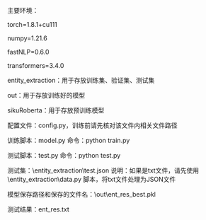 主要环境：

  torch=1.8.1+cu111

  numpy=1.21.6

  fastNLP=0.6.0

  transformers=3.4.0
  
entity_extraction：用于存放训练集、验证集、测试集

out：用于存放训练好的模型

sikuRoberta：用于存放预训练模型

配置文件：config.py，训练前请先核对该文件内相关文件路径

训练脚本：model.py 命令：python train.py

测试脚本：test.py 命令：python test.py

测试集：\entity_extraction\test.json  说明：如果是txt文件，请先使用\entity_extraction\data.py 脚本，将txt文件处理为JSON文件

模型保存路径和保存的文件名：\out\ent_res_best.pkl

测试结果：ent_res.txt
